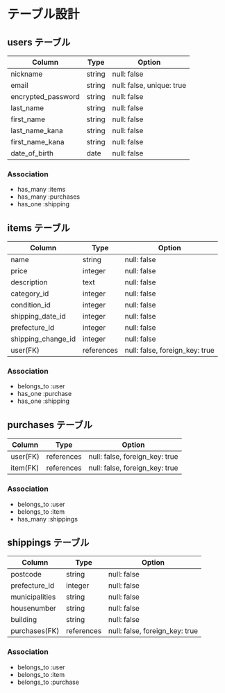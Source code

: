 # テーブル設計

## users テーブル

| Column             | Type    | Option                     |
| ------------------ | ------- | -------------------------- |
| nickname           | string  | null: false                |
| email              | string  | null: false, unique: true  |
| encrypted_password | string  | null: false                |
| last_name          | string  | null: false                |
| first_name         | string  | null: false                |
| last_name_kana     | string  | null: false                |
| first_name_kana    | string  | null: false                |
| date_of_birth      | date    | null: false                |

### Association

- has_many :items
- has_many :purchases
- has_one  :shipping

## items テーブル

| Column             | Type       | Option                         |
| ------------------ | ---------- | ------------------------------ |
| name               | string     | null: false                    |
| price              | integer    | null: false                    |
| description        | text       | null: false                    |
| category_id        | integer    | null: false                    |
| condition_id       | integer    | null: false                    |
| shipping_date_id   | integer    | null: false                    |
| prefecture_id      | integer    | null: false                    |
| shipping_change_id | integer    | null: false                    |
| user(FK)           | references | null: false, foreign_key: true |

### Association

- belongs_to :user
- has_one    :purchase
- has_one    :shipping

## purchases テーブル

| Column             | Type       | Option                         |
| ------------------ | ---------- | ------------------------------ |
| user(FK)           | references | null: false, foreign_key: true |
| item(FK)           | references | null: false, foreign_key: true |

### Association

- belongs_to :user
- belongs_to :item
- has_many :shippings

## shippings テーブル

| Column             | Type       | Option                         |
| ------------------ | ---------- | ------------------------------ |
| postcode           | string     | null: false                    |
| prefecture_id      | integer    | null: false                    |
| municipalities     | string     | null: false                    |
| housenumber        | string     | null: false                    |
| building           | string     | null: false                    |
| purchases(FK)      | references | null: false, foreign_key: true |

### Association

- belongs_to :user
- belongs_to :item
- belongs_to :purchase
